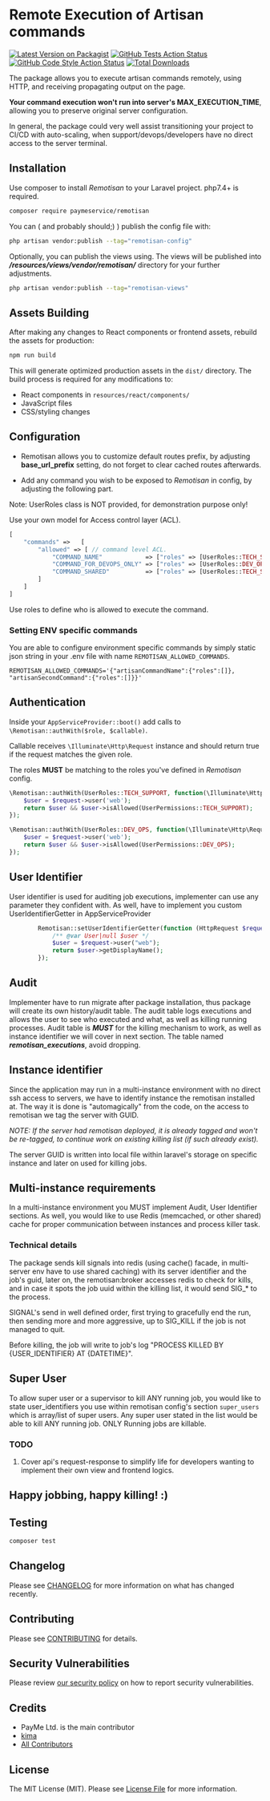 # Remote Execution of Artisan commands

[![Latest Version on Packagist](https://img.shields.io/packagist/v/paymeservice/remotisan.svg?style=flat-square)](https://packagist.org/packages/paymeservice/remotisan)
[![GitHub Tests Action Status](https://img.shields.io/github/workflow/status/paymeservice/remotisan/run-tests?label=tests)](https://github.com/paymeservice/remotisan/actions?query=workflow%3Arun-tests+branch%3Amain)
[![GitHub Code Style Action Status](https://img.shields.io/github/workflow/status/paymeservice/remotisan/Fix%20PHP%20code%20style%20issues?label=code%20style)](https://github.com/paymeservice/remotisan/actions?query=workflow%3A"Fix+PHP+code+style+issues"+branch%3Amain)
[![Total Downloads](https://img.shields.io/packagist/dt/paymeservice/remotisan.svg?style=flat-square)](https://packagist.org/packages/paymeservice/remotisan)

The package allows you to execute artisan commands remotely, using HTTP, and receiving propagating output on the page.

**Your command execution won't run into server's MAX_EXECUTION_TIME**, allowing you to preserve original server configuration.

In general, the package could very well assist transitioning your project to CI/CD with auto-scaling, when support/devops/developers have no direct access to the server terminal.

## Installation

Use composer to install *Remotisan* to your Laravel project. php7.4+ is required.

```bash
composer require paymeservice/remotisan
```

You can ( and probably should;) ) publish the config file with:

```bash
php artisan vendor:publish --tag="remotisan-config"
```

Optionally, you can publish the views using. The views will be published into _**/resources/views/vendor/remotisan/**_ directory for your further adjustments.

```bash
php artisan vendor:publish --tag="remotisan-views"
```

## Assets Building

After making any changes to React components or frontend assets, rebuild the assets for production:

```bash
npm run build
```

This will generate optimized production assets in the `dist/` directory. The build process is required for any modifications to:
- React components in `resources/react/components/`
- JavaScript files
- CSS/styling changes

## Configuration

- Remotisan allows you to customize default routes prefix, by adjusting **base_url_prefix** setting, do not forget to clear cached routes afterwards. 

- Add any command you wish to be exposed to *Remotisan* in config, by adjusting the following part.

Note: UserRoles class is NOT provided, for demonstration purpose only!

Use your own model for Access control layer (ACL).
```php
[
    "commands" =>   [
        "allowed" => [ // command level ACL.
            "COMMAND_NAME"            => ["roles" => [UserRoles::TECH_SUPPORT]],
            "COMMAND_FOR_DEVOPS_ONLY" => ["roles" => [UserRoles::DEV_OPS]],
            "COMMAND_SHARED"          => ["roles" => [UserRoles::TECH_SUPPORT, UserRoles::DEV_OPS]]
        ]
    ]
]
```

Use roles to define who is allowed to execute the command.

### Setting ENV specific commands
You are able to configure environment specific commands by simply static json string in your .env file with name `REMOTISAN_ALLOWED_COMMANDS`.
```dotenv
REMOTISAN_ALLOWED_COMMANDS='{"artisanCommandName":{"roles":[]}, "artisanSecondCommand":{"roles":[]}}'
```

## Authentication
Inside your `AppServiceProvider::boot()` add calls to `\Remotisan::authWith($role, $callable)`.

Callable receives `\Illuminate\Http\Request` instance and should return true if the request matches the given role.

The roles **MUST** be matching to the roles you've defined in _Remotisan_ config.
```php
\Remotisan::authWith(UserRoles::TECH_SUPPORT, function(\Illuminate\Http\Request $request) {
    $user = $request->user('web');
    return $user && $user->isAllowed(UserPermissions::TECH_SUPPORT);
});

\Remotisan::authWith(UserRoles::DEV_OPS, function(\Illuminate\Http\Request $request) {
    $user = $request->user('web');
    return $user && $user->isAllowed(UserPermissions::DEV_OPS);
});
```

## User Identifier
User identifier is used for auditing job executions, implementer can use any parameter they confident with.
As well, have to implement you custom UserIdentifierGetter in AppServiceProvider

```php
        Remotisan::setUserIdentifierGetter(function (HttpRequest $request) {
            /** @var User|null $user */
            $user = $request->user("web");
            return $user->getDisplayName();
        });
```

## Audit
Implementer have to run migrate after package installation, thus package will create its own history/audit table.
The audit table logs executions and allows the user to see who executed and what, as well as killing running processes. 
Audit table is **_MUST_** for the killing mechanism to work, as well as instance identifier we will cover in next section.
The table named _**remotisan_executions**_, avoid dropping.

## Instance identifier
Since the application may run in a multi-instance environment with no direct ssh access to servers, we have to identify instance the remotisan installed at.
The way it is done is "automagically" from the code, on the access to remotisan we tag the server with GUID. 

*NOTE: If the server had remotisan deployed, it is already tagged and won't be re-tagged, to continue work on existing killing list (if such already exist).* 

The server GUID is written into local file within laravel's storage on specific instance and later on used for killing jobs.

## Multi-instance requirements
In a multi-instance environment you MUST implement Audit, User Identifier sections.
As well, you would like to use Redis (memcached, or other shared) cache for proper communication between instances and process killer task.

### Technical details
The package sends kill signals into redis (using cache() facade, in multi-server env have to use shared caching) with its server identifier and the job's guid, later on, the remotisan:broker accesses redis to check for kills, and in case it spots the job uuid within the killing list, it would send SIG_* to the process.

SIGNAL's send in well defined order, first trying to gracefully end the run, then sending more and more aggressive, up to SIG_KILL if the job is not managed to quit.

Before killing, the job will write to job's log "PROCESS KILLED BY {USER_IDENTIFIER} AT {DATETIME}".

## Super User
To allow super user or a supervisor to kill ANY running job, you would like to state user_identifiers you use within remotisan config's section `super_users` which is array/list of super users.
Any super user stated in the list would be able to kill ANY running job.
ONLY Running jobs are killable.

### TODO
1. Cover api's request-response to simplify life for developers wanting to implement their own view and frontend logics.

## Happy jobbing, happy killing! :)

## Testing

```bash
composer test
```

## Changelog

Please see [CHANGELOG](CHANGELOG.md) for more information on what has changed recently.

## Contributing

Please see [CONTRIBUTING](CONTRIBUTING.md) for details.

## Security Vulnerabilities

Please review [our security policy](../../security/policy) on how to report security vulnerabilities.

## Credits

- PayMe Ltd. is the main contributor
- [kima](https://github.com/PayMeService)
- [All Contributors](../../contributors)

## License

The MIT License (MIT). Please see [License File](LICENSE.md) for more information.
